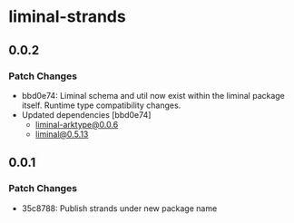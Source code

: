 # liminal-strands

## 0.0.2

### Patch Changes

- bbd0e74: Liminal schema and util now exist within the liminal package itself. Runtime type compatibility changes.
- Updated dependencies [bbd0e74]
  - liminal-arktype@0.0.6
  - liminal@0.5.13

## 0.0.1

### Patch Changes

- 35c8788: Publish strands under new package name
